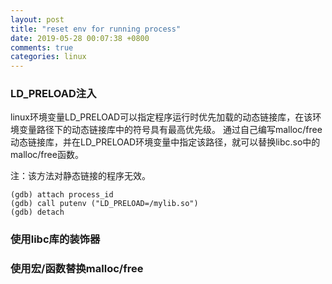 ```yaml
---
layout: post
title: "reset env for running process"
date: 2019-05-28 00:07:38 +0800
comments: true
categories: linux
---
```



### LD_PRELOAD注入 

linux环境变量LD_PRELOAD可以指定程序运行时优先加载的动态链接库，在该环境变量路径下的动态链接库中的符号具有最高优先级。
通过自己编写malloc/free动态链接库，并在LD_PRELOAD环境变量中指定该路径，就可以替换libc.so中的malloc/free函数。

注：该方法对静态链接的程序无效。

```
(gdb) attach process_id
(gdb) call putenv ("LD_PRELOAD=/mylib.so")
(gdb) detach
```

### 使用libc库的装饰器

### 使用宏/函数替换malloc/free
